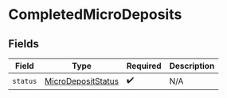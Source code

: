 # CompletedMicroDeposits


## Fields

| Field                                                               | Type                                                                | Required                                                            | Description                                                         |
| ------------------------------------------------------------------- | ------------------------------------------------------------------- | ------------------------------------------------------------------- | ------------------------------------------------------------------- |
| `status`                                                            | [MicroDepositStatus](../../models/components/MicroDepositStatus.md) | :heavy_check_mark:                                                  | N/A                                                                 |